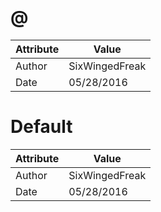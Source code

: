 # @
| Attribute | Value |
| ---  | ---     |
| Author | SixWingedFreak |
| Date | 05/28/2016 |
# Default
| Attribute | Value |
| ---  | ---     |
| Author | SixWingedFreak |
| Date | 05/28/2016 |
